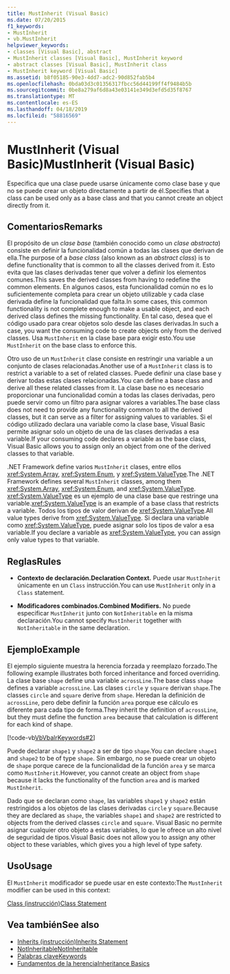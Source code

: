 ```yaml
---
title: MustInherit (Visual Basic)
ms.date: 07/20/2015
f1_keywords:
- MustInherit
- vb.MustInherit
helpviewer_keywords:
- classes [Visual Basic], abstract
- MustInherit classes [Visual Basic], MustInherit keyword
- abstract classes [Visual Basic], MustInherit class
- MustInherit keyword [Visual Basic]
ms.assetid: b8f05185-90e3-4dd7-adc2-90d852fab5b4
ms.openlocfilehash: 0bda03d3c01356317fbcc56d44199ff4f9484b5b
ms.sourcegitcommit: 0be8a279af6d8a43e03141e349d3efd5d35f8767
ms.translationtype: MT
ms.contentlocale: es-ES
ms.lasthandoff: 04/18/2019
ms.locfileid: "58816569"
---
```

# <a name="mustinherit-visual-basic"></a><span data-ttu-id="0b64b-102">MustInherit (Visual Basic)</span><span class="sxs-lookup"><span data-stu-id="0b64b-102">MustInherit (Visual Basic)</span></span>
<span data-ttu-id="0b64b-103">Especifica que una clase puede usarse únicamente como clase base y que no se puede crear un objeto directamente a partir de él.</span><span class="sxs-lookup"><span data-stu-id="0b64b-103">Specifies that a class can be used only as a base class and that you cannot create an object directly from it.</span></span>  
  
## <a name="remarks"></a><span data-ttu-id="0b64b-104">Comentarios</span><span class="sxs-lookup"><span data-stu-id="0b64b-104">Remarks</span></span>  
 <span data-ttu-id="0b64b-105">El propósito de un *clase base* (también conocido como un *clase abstracta*) consiste en definir la funcionalidad común a todas las clases que derivan de ella.</span><span class="sxs-lookup"><span data-stu-id="0b64b-105">The purpose of a *base class* (also known as an *abstract class*) is to define functionality that is common to all the classes derived from it.</span></span> <span data-ttu-id="0b64b-106">Esto evita que las clases derivadas tener que volver a definir los elementos comunes.</span><span class="sxs-lookup"><span data-stu-id="0b64b-106">This saves the derived classes from having to redefine the common elements.</span></span> <span data-ttu-id="0b64b-107">En algunos casos, esta funcionalidad común no es lo suficientemente completa para crear un objeto utilizable y cada clase derivada define la funcionalidad que falta.</span><span class="sxs-lookup"><span data-stu-id="0b64b-107">In some cases, this common functionality is not complete enough to make a usable object, and each derived class defines the missing functionality.</span></span> <span data-ttu-id="0b64b-108">En tal caso, desea que el código usado para crear objetos solo desde las clases derivadas.</span><span class="sxs-lookup"><span data-stu-id="0b64b-108">In such a case, you want the consuming code to create objects only from the derived classes.</span></span> <span data-ttu-id="0b64b-109">Usa `MustInherit` en la clase base para exigir esto.</span><span class="sxs-lookup"><span data-stu-id="0b64b-109">You use `MustInherit` on the base class to enforce this.</span></span>  
  
 <span data-ttu-id="0b64b-110">Otro uso de un `MustInherit` clase consiste en restringir una variable a un conjunto de clases relacionadas.</span><span class="sxs-lookup"><span data-stu-id="0b64b-110">Another use of a `MustInherit` class is to restrict a variable to a set of related classes.</span></span> <span data-ttu-id="0b64b-111">Puede definir una clase base y derivar todas estas clases relacionadas.</span><span class="sxs-lookup"><span data-stu-id="0b64b-111">You can define a base class and derive all these related classes from it.</span></span> <span data-ttu-id="0b64b-112">La clase base no es necesario proporcionar una funcionalidad común a todas las clases derivadas, pero puede servir como un filtro para asignar valores a variables.</span><span class="sxs-lookup"><span data-stu-id="0b64b-112">The base class does not need to provide any functionality common to all the derived classes, but it can serve as a filter for assigning values to variables.</span></span> <span data-ttu-id="0b64b-113">Si el código utilizado declara una variable como la clase base, Visual Basic permite asignar solo un objeto de una de las clases derivadas a esa variable.</span><span class="sxs-lookup"><span data-stu-id="0b64b-113">If your consuming code declares a variable as the base class, Visual Basic allows you to assign only an object from one of the derived classes to that variable.</span></span>  
  
 <span data-ttu-id="0b64b-114">.NET Framework define varios `MustInherit` clases, entre ellos <xref:System.Array>, <xref:System.Enum>, y <xref:System.ValueType>.</span><span class="sxs-lookup"><span data-stu-id="0b64b-114">The .NET Framework defines several `MustInherit` classes, among them <xref:System.Array>, <xref:System.Enum>, and <xref:System.ValueType>.</span></span> <span data-ttu-id="0b64b-115"><xref:System.ValueType> es un ejemplo de una clase base que restringe una variable.</span><span class="sxs-lookup"><span data-stu-id="0b64b-115"><xref:System.ValueType> is an example of a base class that restricts a variable.</span></span> <span data-ttu-id="0b64b-116">Todos los tipos de valor derivan de <xref:System.ValueType>.</span><span class="sxs-lookup"><span data-stu-id="0b64b-116">All value types derive from <xref:System.ValueType>.</span></span> <span data-ttu-id="0b64b-117">Si declara una variable como <xref:System.ValueType>, puede asignar solo los tipos de valor a esa variable.</span><span class="sxs-lookup"><span data-stu-id="0b64b-117">If you declare a variable as <xref:System.ValueType>, you can assign only value types to that variable.</span></span>  
  
## <a name="rules"></a><span data-ttu-id="0b64b-118">Reglas</span><span class="sxs-lookup"><span data-stu-id="0b64b-118">Rules</span></span>  
  
-   <span data-ttu-id="0b64b-119">**Contexto de declaración.**</span><span class="sxs-lookup"><span data-stu-id="0b64b-119">**Declaration Context.**</span></span> <span data-ttu-id="0b64b-120">Puede usar `MustInherit` únicamente en un `Class` instrucción.</span><span class="sxs-lookup"><span data-stu-id="0b64b-120">You can use `MustInherit` only in a `Class` statement.</span></span>  
  
-   <span data-ttu-id="0b64b-121">**Modificadores combinados.**</span><span class="sxs-lookup"><span data-stu-id="0b64b-121">**Combined Modifiers.**</span></span> <span data-ttu-id="0b64b-122">No puede especificar `MustInherit` junto con `NotInheritable` en la misma declaración.</span><span class="sxs-lookup"><span data-stu-id="0b64b-122">You cannot specify `MustInherit` together with `NotInheritable` in the same declaration.</span></span>  
  
## <a name="example"></a><span data-ttu-id="0b64b-123">Ejemplo</span><span class="sxs-lookup"><span data-stu-id="0b64b-123">Example</span></span>  
 <span data-ttu-id="0b64b-124">El ejemplo siguiente muestra la herencia forzada y reemplazo forzado.</span><span class="sxs-lookup"><span data-stu-id="0b64b-124">The following example illustrates both forced inheritance and forced overriding.</span></span> <span data-ttu-id="0b64b-125">La clase base `shape` define una variable `acrossLine`.</span><span class="sxs-lookup"><span data-stu-id="0b64b-125">The base class `shape` defines a variable `acrossLine`.</span></span> <span data-ttu-id="0b64b-126">Las clases `circle` y `square` derivan `shape`.</span><span class="sxs-lookup"><span data-stu-id="0b64b-126">The classes `circle` and `square` derive from `shape`.</span></span> <span data-ttu-id="0b64b-127">Heredan la definición de `acrossLine`, pero debe definir la función `area` porque ese cálculo es diferente para cada tipo de forma.</span><span class="sxs-lookup"><span data-stu-id="0b64b-127">They inherit the definition of `acrossLine`, but they must define the function `area` because that calculation is different for each kind of shape.</span></span>  
  
 [!code-vb[VbVbalrKeywords#2](~/samples/snippets/visualbasic/VS_Snippets_VBCSharp/VbVbalrKeywords/VB/Class1.vb#2)]  
  
 <span data-ttu-id="0b64b-128">Puede declarar `shape1` y `shape2` a ser de tipo `shape`.</span><span class="sxs-lookup"><span data-stu-id="0b64b-128">You can declare `shape1` and `shape2` to be of type `shape`.</span></span> <span data-ttu-id="0b64b-129">Sin embargo, no se puede crear un objeto de `shape` porque carece de la funcionalidad de la función `area` y se marca como `MustInherit`.</span><span class="sxs-lookup"><span data-stu-id="0b64b-129">However, you cannot create an object from `shape` because it lacks the functionality of the function `area` and is marked `MustInherit`.</span></span>  
  
 <span data-ttu-id="0b64b-130">Dado que se declaran como `shape`, las variables `shape1` y `shape2` están restringidos a los objetos de las clases derivadas `circle` y `square`.</span><span class="sxs-lookup"><span data-stu-id="0b64b-130">Because they are declared as `shape`, the variables `shape1` and `shape2` are restricted to objects from the derived classes `circle` and `square`.</span></span> <span data-ttu-id="0b64b-131">Visual Basic no permite asignar cualquier otro objeto a estas variables, lo que le ofrece un alto nivel de seguridad de tipos.</span><span class="sxs-lookup"><span data-stu-id="0b64b-131">Visual Basic does not allow you to assign any other object to these variables, which gives you a high level of type safety.</span></span>  
  
## <a name="usage"></a><span data-ttu-id="0b64b-132">Uso</span><span class="sxs-lookup"><span data-stu-id="0b64b-132">Usage</span></span>  
 <span data-ttu-id="0b64b-133">El `MustInherit` modificador se puede usar en este contexto:</span><span class="sxs-lookup"><span data-stu-id="0b64b-133">The `MustInherit` modifier can be used in this context:</span></span>  
  
 [<span data-ttu-id="0b64b-134">Class (instrucción)</span><span class="sxs-lookup"><span data-stu-id="0b64b-134">Class Statement</span></span>](../../../visual-basic/language-reference/statements/class-statement.md)  
  
## <a name="see-also"></a><span data-ttu-id="0b64b-135">Vea también</span><span class="sxs-lookup"><span data-stu-id="0b64b-135">See also</span></span>

- [<span data-ttu-id="0b64b-136">Inherits (instrucción)</span><span class="sxs-lookup"><span data-stu-id="0b64b-136">Inherits Statement</span></span>](../../../visual-basic/language-reference/statements/inherits-statement.md)
- [<span data-ttu-id="0b64b-137">NotInheritable</span><span class="sxs-lookup"><span data-stu-id="0b64b-137">NotInheritable</span></span>](../../../visual-basic/language-reference/modifiers/notinheritable.md)
- [<span data-ttu-id="0b64b-138">Palabras clave</span><span class="sxs-lookup"><span data-stu-id="0b64b-138">Keywords</span></span>](../../../visual-basic/language-reference/keywords/index.md)
- [<span data-ttu-id="0b64b-139">Fundamentos de la herencia</span><span class="sxs-lookup"><span data-stu-id="0b64b-139">Inheritance Basics</span></span>](../../../visual-basic/programming-guide/language-features/objects-and-classes/inheritance-basics.md)

